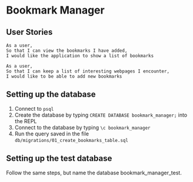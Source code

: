 # Bookmark Manager


## User Stories

```
As a user,
So that I can view the bookmarks I have added,
I would like the application to show a list of bookmarks
```

```
As a user,
So that I can keep a list of interesting webpages I encounter,
I would like to be able to add new bookmarks
```

## Setting up the database

1. Connect to `psql`
2. Create the database by typing `CREATE DATABASE bookmark_manager;` into the REPL
3. Connect to the database by typing `\c bookmark_manager`
4. Run the query saved in the file `db/migrations/01_create_bookmarks_table.sql`

## Setting up the test database

Follow the same steps, but name the database bookmark_manager_test.
